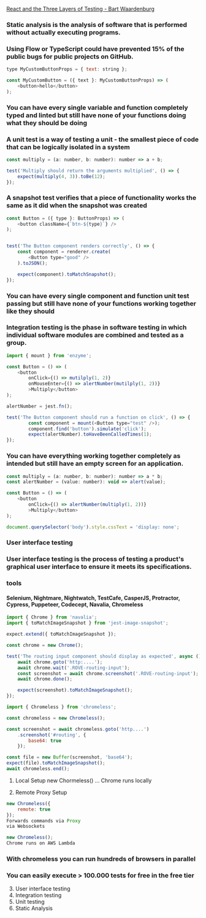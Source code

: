 [React and the Three Layers of Testing - Bart Waardenburg](https://www.youtube.com/watch?v=L2yOoxzXmw8)


### Static analysis is the analysis of software that is performed without actually executing programs.

### Using Flow or TypeScript could have prevented 15% of the public bugs for public projects on GitHub.

```javascript
type MyCustomButtonProps = { text: string };

const MyCustomButton = ({ text }: MyCustomButtonProps) => (
	<button>hello</button>
);
```

### You can have every single variable and function completely typed and linted but still have none of your functions doing what they should be doing

### A unit test is a way of testing a unit - the smallest piece of code that can be logically isolated in a system

```javascript
const multiply = (a: number, b: number): number => a + b;

test('Multiply should return the arguments multiplied', () => {
	expect(multiply(4, 3)).toBe(12);
});
```

### A snapshot test verifies that a piece of functionality works the same as it did when the snapshot was created


```javascript
const Button = ({ type }: ButtonProps) => (
	<button className={`btn-${type}`} />
);


test('The Button component renders correctly', () => {
	const component = renderer.create(
		<Button type="good" />
	).toJSON();

	expect(component).toMatchSnapshot();
});
```

### You can have every single component and function unit test passing but still have none of your functions working together like they should

### Integration testing is the phase in software testing in which individual software modules are combined and tested as a group.


```javascript
import { mount } from 'enzyme';

const Button = () => (
	<button 
		onClick={() => mutilply(1, 2)}
		onMouseEnter={() => alertNumber(mutilply(1, 2))}
		>Multiply</button>
);

alertNumber = jest.fn();

test('The Button component should run a function on click', () => {
		const component = mount(<Button type="test" />);
		component.find('button').simulate('click');
		expect(alertNumber).toHaveBeenCalledTimes(1);
});
```

### You can have everything working together completely as intended but still have an empty screen for an application.

```javascript
const multiply = (a: number, b: number): number => a * b;
const alertNumber = (value: number): void => alert(value);

const Button = () => (
	<button 
		onClick={() => alertNumber(multiply(1, 2))}
		>Multiply</button>
);

document.querySelector('body').style.cssText = 'display: none';
```

### User interface testing

### User interface testing is the process of testing a product's graphical user interface to ensure it meets its specifications.


### tools
#### Selenium, Nightmare, Nightwatch, TestCafe, CasperJS, Protractor, Cypress, Puppeteer, Codecept, Navalia, Chromeless

```javascript
import { Chrome } from 'navalia';
import { toMatchImageSnapshot } from 'jest-image-snapshot';

expect.extend({ toMatchImageSnapshot });

const chrome = new Chrome();

test('The routing input component should display as expected', async () => {
	await chrome.goto('http:....');
	await chrome.wait('.ROVE-routing-input');
	const screenshot = await chrome.screenshot('.ROVE-routing-input');
	await chrome.done();

	expect(screenshot).toMatchImageSnapshot();
});
```

```javascript
import { Chromeless } from 'chromeless';

const chromeless = new Chromeless();

const screenshot = await chromeless.goto('http....')
	.screenshot('#routing', {
		base64: true
	});

const file = new Buffer(screenshot, 'base64');
expect(file).toMatchImageSnapshot();
await chromeless.end();
```

1. Local Setup
new Chormeless() ... Chrome runs locally

2. Remote Proxy Setup
```javascript
new Chromeless({
	remote: true
});
Forwards commands via Proxy
via Websockets

new Chromeless();
Chrome runs on AWS Lambda
```

### With chromeless you can run hundreds of browsers in parallel
### You can easily execute > 100.000 tests for free in the free tier

3. User interface testing
2. Integration testing
1. Unit testing
0. Static Analysis
